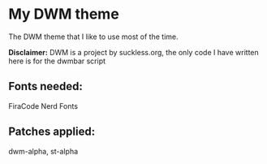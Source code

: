 # My DWM theme
The DWM theme that I like to use most of the time.

**Disclaimer:**  DWM is a project by suckless.org, the only code I have written here is for the dwmbar script


## Fonts needed: 
FiraCode Nerd Fonts

## Patches applied: 
dwm-alpha, st-alpha
